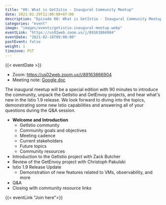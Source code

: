 ```yaml
---
title: "00: What is GetIstio - Inaugural Community Meetup"
date: 2021-01-29T11:00:00+07:00
description: "Episode 00: What is GetIstio - Inaugural Community Meetup"
categories: "event"
image: "images/events/getistio-inaugural-meetup.webp"
eventLink: "https://us02web.zoom.us/j/89163866904"
eventDate: "2021-02-18T09:00:00"
pastEvent: false
weight: 1
timezone: PST
---
```


{{< eventDate >}}

- Zoom: https://us02web.zoom.us/j/89163866904
- Meeting note: [Google doc](https://docs.google.com/document/d/1jgcnuefeFlFEVtfeSVmTOxuUvI7KPznFN5zR9hzrjew/edit?usp=sharing)

The inaugural meetup will be a special edition with 90 minutes to introduce the community, unpack the GetIstio and GetEnvoy projects, and hear what's new in the Istio 1.9 release. We look forward to diving into the topics, demonstrating some new Istio capabilities and answering all of your questions during the Q&A session.

- **Welcome and Introduction**
    - GetIstio community
    - Community goals and objectives
    - Meeting cadence
    - Current stakeholders
    - Future topics
    - Community resources
- Introduction to the GetIstio project with Zack Butcher
- Review of the GetEnvoy project with Christoph Pakulski
- Istio 1.9 Release Update
    - Demonstration of new features related to VMs, observability, and more
- Q&A
- Closing with community resource links

{{< eventLink "Join here">}}
